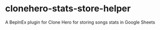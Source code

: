 # clonehero-stats-store-helper
A BepInEx plugin for Clone Hero for storing songs stats in Google Sheets
